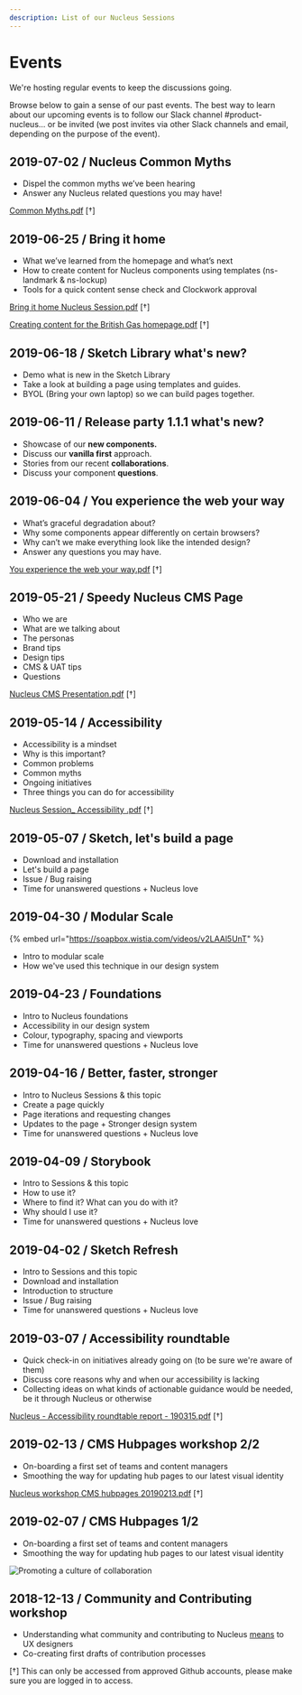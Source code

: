 ```yaml
---
description: List of our Nucleus Sessions
---
```


# Events

We're hosting regular events to keep the discussions going.

Browse below to gain a sense of our past events. The best way to learn about our upcoming events is to follow our Slack channel #product-nucleus... or be invited (we post invites via other Slack channels and email, depending on the purpose of the event).

## 2019-07-02 / Nucleus Common Myths
- Dispel the common myths we’ve been hearing
- Answer any Nucleus related questions you may have!

[Common Myths.pdf](https://github.com/ConnectedHomes/nucleus/files/3364944/Common.Myths.pdf) [†]

## 2019-06-25 / Bring it home
- What we’ve learned from the homepage and what’s next
- How to create content for Nucleus components using templates (ns-landmark & ns-lockup)
- Tools for a quick content sense check and Clockwork approval

[Bring it home Nucleus Session.pdf](https://github.com/ConnectedHomes/nucleus/files/3364940/Bring.it.home.Nucleus.Session.pdf) [†]

[Creating content for the British Gas homepage.pdf](https://github.com/ConnectedHomes/nucleus/files/3382944/Creating.content.for.the.British.Gas.homepage.pdf) [†]

## 2019-06-18 / Sketch Library what's new?

- Demo what is new in the Sketch Library
- Take a look at building a page using templates and guides.
- BYOL (Bring your own laptop) so we can build pages together.

## 2019-06-11 / Release party 1.1.1 what's new?

- Showcase of our **new components.**
- Discuss our **vanilla first** approach.
- Stories from our recent **collaborations**.
- Discuss your component **questions**.

## 2019-06-04 / You experience the web your way

- What’s graceful degradation about?
- Why some components appear differently on certain browsers?
- Why can’t we make everything look like the intended design?
- Answer any questions you may have.

[You experience the web your way.pdf](https://github.com/ConnectedHomes/nucleus/files/3364946/You.experience.the.web.your.way.pdf) [†]

## 2019-05-21 / Speedy Nucleus CMS Page

- Who we are
- What are we talking about
- The personas
- Brand tips
- Design tips
- CMS & UAT tips
- Questions

[Nucleus CMS Presentation.pdf](https://github.com/ConnectedHomes/nucleus/files/3364945/Nucleus.CMS.Presentation.pdf) [†]

## 2019-05-14 / Accessibility

- Accessibility is a mindset
- Why is this important?
- Common problems
- Common myths
- Ongoing initiatives
- Three things you can do for accessibility

[Nucleus Session_ Accessibility .pdf](https://github.com/ConnectedHomes/nucleus/files/3364948/Nucleus.Session_.Accessibility.pdf) [†]

## 2019-05-07 / Sketch, let's build a page

- Download and installation
- Let's build a page
- Issue / Bug raising
- Time for unanswered questions + Nucleus love

## 2019-04-30 / Modular Scale

{% embed url="https://soapbox.wistia.com/videos/v2LAAl5UnT" %}

- Intro to modular scale
- How we've used this technique in our design system  

## 2019-04-23  / Foundations

- Intro to Nucleus foundations
- Accessibility in our design system
- Colour, typography, spacing and viewports
- Time for unanswered questions + Nucleus love

## 2019-04-16 / Better, faster, stronger

- Intro to Nucleus Sessions & this topic
- Create a page quickly
- Page iterations and requesting changes
- Updates to the page + Stronger design system
- Time for unanswered questions + Nucleus love

## 2019-04-09 / Storybook

- Intro to Sessions & this topic
- How to use it?
- Where to find it? What can you do with it?
- Why should I use it?
- Time for unanswered questions + Nucleus love

## 2019-04-02 / Sketch Refresh

- Intro to Sessions and this topic
- Download and installation
- Introduction to structure
- Issue / Bug raising
- Time for unanswered questions + Nucleus love

## 2019-03-07 / Accessibility roundtable

- Quick check-in on initiatives already going on (to be sure we're aware of them)
- Discuss core reasons why and when our accessibility is lacking
- Collecting ideas on what kinds of actionable guidance would be needed, be it through Nucleus or otherwise

[Nucleus - Accessibility roundtable report - 190315.pdf](https://github.com/ConnectedHomes/nucleus/files/3364949/Nucleus.-.Accessibility.roundtable.report.-.190315.pdf) [†]

## 2019-02-13 / CMS Hubpages workshop 2/2

- On-boarding a first set of teams and content managers
- Smoothing the way for updating hub pages to our latest visual identity

[Nucleus workshop CMS hubpages 20190213.pdf](https://github.com/ConnectedHomes/nucleus/files/3364951/Nucleus.workshop.CMS.hubpages.20190213.pdf) [†]

## 2019-02-07 / CMS Hubpages 1/2

- On-boarding a first set of teams and content managers
- Smoothing the way for updating hub pages to our latest visual identity

![Promoting a culture of collaboration ](https://user-images.githubusercontent.com/7101754/60716642-dbab1f80-9f17-11e9-8c97-823cc84a8990.png)

## 2018-12-13 / Community and Contributing workshop

- Understanding what community and contributing to Nucleus [means](https://docs.britishgas.design/community/best-practices) to UX designers
- Co-creating first drafts of contribution processes

[†] This can only be accessed from approved Github accounts, please make sure you are logged in to access.
